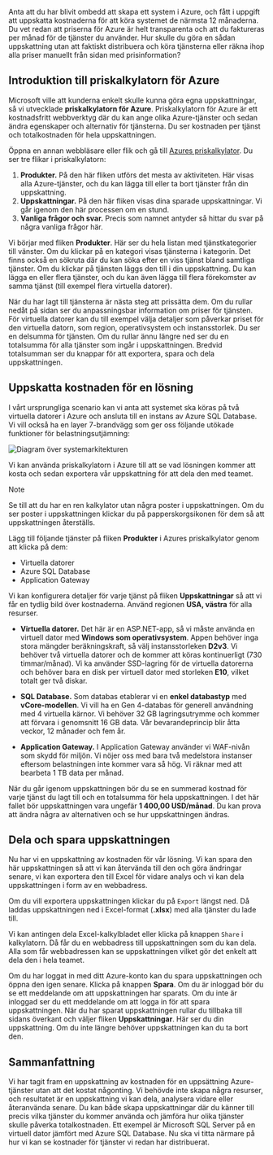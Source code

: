Anta att du har blivit ombedd att skapa ett system i Azure, och fått i uppgift att uppskatta kostnaderna för att köra systemet de närmsta 12 månaderna. Du vet redan att priserna för Azure är helt transparenta och att du faktureras per månad för de tjänster du använder. Hur skulle du göra en sådan uppskattning utan att faktiskt distribuera och köra tjänsterna eller räkna ihop alla priser manuellt från sidan med prisinformation? 

## <a name="introducing-the-azure-pricing-calculator"></a>Introduktion till priskalkylatorn för Azure

Microsoft ville att kunderna enkelt skulle kunna göra egna uppskattningar, så vi utvecklade **priskalkylatorn för Azure**. Priskalkylatorn för Azure är ett kostnadsfritt webbverktyg där du kan ange olika Azure-tjänster och sedan ändra egenskaper och alternativ för tjänsterna. Du ser kostnaden per tjänst och totalkostnaden för hela uppskattningen.

Öppna en annan webbläsare eller flik och gå till [Azures priskalkylator](https://azure.microsoft.com/pricing/calculator/). Du ser tre flikar i priskalkylatorn:

1. **Produkter.** På den här fliken utförs det mesta av aktiviteten. Här visas alla Azure-tjänster, och du kan lägga till eller ta bort tjänster från din uppskattning.
2. **Uppskattningar.** På den här fliken visas dina sparade uppskattningar. Vi går igenom den här processen om en stund.
3. **Vanliga frågor och svar.** Precis som namnet antyder så hittar du svar på några vanliga frågor här.

Vi börjar med fliken **Produkter**. Här ser du hela listan med tjänstkategorier till vänster. Om du klickar på en kategori visas tjänsterna i kategorin. Det finns också en sökruta där du kan söka efter en viss tjänst bland samtliga tjänster. Om du klickar på tjänsten läggs den till i din uppskattning. Du kan lägga en eller flera tjänster, och du kan även lägga till flera förekomster av samma tjänst (till exempel flera virtuella datorer). 

När du har lagt till tjänsterna är nästa steg att prissätta dem. Om du rullar nedåt på sidan ser du anpassningsbar information om priser för tjänsten. För virtuella datorer kan du till exempel välja detaljer som påverkar priset för den virtuella datorn, som region, operativsystem och instansstorlek. Du ser en delsumma för tjänsten. Om du rullar ännu längre ned ser du en totalsumma för alla tjänster som ingår i uppskattningen. Bredvid totalsumman ser du knappar för att exportera, spara och dela uppskattningen.

## <a name="estimate-a-solution"></a>Uppskatta kostnaden för en lösning

I vårt ursprungliga scenario kan vi anta att systemet ska köras på två virtuella datorer i Azure och ansluta till en instans av Azure SQL Database. Vi vill också ha en layer 7-brandvägg som ger oss följande utökade funktioner för belastningsutjämning:

![Diagram över systemarkitekturen](../images/estimate-costs-architecture.png)

Vi kan använda priskalkylatorn i Azure till att se vad lösningen kommer att kosta och sedan exportera vår uppskattning för att dela den med teamet.

> [!NOTE]
> Se till att du har en ren kalkylator utan några poster i uppskattningen. Om du ser poster i uppskattningen klickar du på papperskorgsikonen för dem så att uppskattningen återställs.

Lägg till följande tjänster på fliken **Produkter** i Azures priskalkylator genom att klicka på dem:

- Virtuella datorer
- Azure SQL Database
- Application Gateway

Vi kan konfigurera detaljer för varje tjänst på fliken **Uppskattningar** så att vi får en tydlig bild över kostnaderna. Använd regionen **USA, västra** för alla resurser.

* **Virtuella datorer.** Det här är en ASP.NET-app, så vi måste använda en virtuell dator med **Windows som operativsystem**. Appen behöver inga stora mängder beräkningskraft, så välj instansstorleken **D2v3**. Vi behöver två virtuella datorer och de kommer att köras kontinuerligt (730 timmar/månad). Vi ka använder SSD-lagring för de virtuella datorerna och behöver bara en disk per virtuell dator med storleken **E10**, vilket totalt ger två diskar. 

* **SQL Database.** Som databas etablerar vi en **enkel databastyp** med **vCore-modellen**. Vi vill ha en Gen 4-databas för generell användning med 4 virtuella kärnor. Vi behöver 32 GB lagringsutrymme och kommer att förvara i genomsnitt 16 GB data. Vår bevarandeprincip blir åtta veckor, 12 månader och fem år. 

* **Application Gateway.** I Application Gateway använder vi WAF-nivån som skydd för miljön. Vi nöjer oss med bara två medelstora instanser eftersom belastningen inte kommer vara så hög. Vi räknar med att bearbeta 1 TB data per månad.

När du går igenom uppskattningen bör du se en summerad kostnad för varje tjänst du lagt till och en totalsumma för hela uppskattningen. I det här fallet bör uppskattningen vara ungefär **1 400,00 USD/månad**. Du kan prova att ändra några av alternativen och se hur uppskattningen ändras.

## <a name="share-and-save-your-estimate"></a>Dela och spara uppskattningen

Nu har vi en uppskattning av kostnaden för vår lösning. Vi kan spara den här uppskattningen så att vi kan återvända till den och göra ändringar senare, vi kan exportera den till Excel för vidare analys och vi kan dela uppskattningen i form av en webbadress. 

Om du vill exportera uppskattningen klickar du på `Export` längst ned. Då laddas uppskattningen ned i Excel-format (**.xlsx**) med alla tjänster du lade till.

Vi kan antingen dela Excel-kalkylbladet eller klicka på knappen `Share` i kalkylatorn. Då får du en webbadress till uppskattningen som du kan dela. Alla som får webbadressen kan se uppskattningen vilket gör det enkelt att dela den i hela teamet.

Om du har loggat in med ditt Azure-konto kan du spara uppskattningen och öppna den igen senare. Klicka på knappen **Spara**. Om du är inloggad bör du se ett meddelande om att uppskattningen har sparats. Om du inte är inloggad ser du ett meddelande om att logga in för att spara uppskattningen. När du har sparat uppskattningen rullar du tillbaka till sidans överkant och väljer fliken **Uppskattningar**. Här ser du din uppskattning. Om du inte längre behöver uppskattningen kan du ta bort den.

## <a name="summary"></a>Sammanfattning

Vi har tagit fram en uppskattning av kostnaden för en uppsättning Azure-tjänster utan att det kostat någonting. Vi behövde inte skapa några resurser, och resultatet är en uppskattning vi kan dela, analysera vidare eller återanvända senare. Du kan både skapa uppskattningar där du känner till precis vilka tjänster du kommer använda och jämföra hur olika tjänster skulle påverka totalkostnaden. Ett exempel är Microsoft SQL Server på en virtuell dator jämfört med Azure SQL Database. Nu ska vi titta närmare på hur vi kan se kostnader för tjänster vi redan har distribuerat.